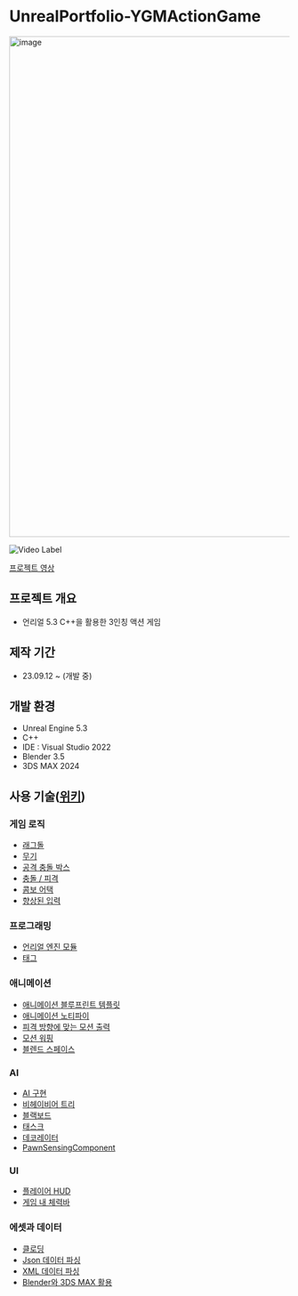 # UnrealPortfolio-YGMActionGame

<img width="900" alt="image" src="https://github.com/huzi2/UnrealPortfolio-YGMActionGame/assets/31639085/ab44b0a7-cc73-4d0f-9c8c-d25691daf78a">

![Video Label](http://img.youtube.com/vi/9AO-G4ecnsI/0.jpg)

[프로젝트 영상](https://youtu.be/9AO-G4ecnsI)

## 프로젝트 개요

- 언리얼 5.3 C++을 활용한 3인칭 액션 게임

## 제작 기간

- 23.09.12 ~ (개발 중)

## 개발 환경

- Unreal Engine 5.3
- C++
- IDE : Visual Studio 2022
- Blender 3.5
- 3DS MAX 2024

## 사용 기술([위키](https://github.com/huzi2/UnrealPortfolio-YGMActionGame/wiki))

### 게임 로직
- [래그돌](https://github.com/huzi2/UnrealPortfolio-YGMActionGame/wiki/%EA%B2%8C%EC%9E%84-%EB%A1%9C%EC%A7%81#%EB%9E%98%EA%B7%B8%EB%8F%8C)
- [무기](https://github.com/huzi2/UnrealPortfolio-YGMActionGame/wiki/%EA%B2%8C%EC%9E%84-%EB%A1%9C%EC%A7%81#%EB%AC%B4%EA%B8%B0)
- [공격 충돌 박스](https://github.com/huzi2/UnrealPortfolio-YGMActionGame/wiki/%EA%B2%8C%EC%9E%84-%EB%A1%9C%EC%A7%81#%EA%B3%B5%EA%B2%A9-%EC%B6%A9%EB%8F%8C-%EB%B0%95%EC%8A%A4)
- [충돌 / 피격](https://github.com/huzi2/UnrealPortfolio-YGMActionGame/wiki/%EA%B2%8C%EC%9E%84-%EB%A1%9C%EC%A7%81#%EC%B6%A9%EB%8F%8C--%ED%94%BC%EA%B2%A9)
- [콤보 어택](https://github.com/huzi2/UnrealPortfolio-YGMActionGame/wiki/%EA%B2%8C%EC%9E%84-%EB%A1%9C%EC%A7%81#%EC%BD%A4%EB%B3%B4-%EC%96%B4%ED%83%9D)
- [향상된 입력](https://github.com/huzi2/UnrealPortfolio-YGMActionGame/wiki/%EA%B2%8C%EC%9E%84-%EB%A1%9C%EC%A7%81#%ED%96%A5%EC%83%81%EB%90%9C-%EC%9E%85%EB%A0%A5)

### 프로그래밍
- [언리얼 엔진 모듈](https://github.com/huzi2/UnrealPortfolio-YGMActionGame/wiki/%ED%94%84%EB%A1%9C%EA%B7%B8%EB%9E%98%EB%B0%8D#%EC%96%B8%EB%A6%AC%EC%96%BC-%EC%97%94%EC%A7%84-%EB%AA%A8%EB%93%88)
- [태그](https://github.com/huzi2/UnrealPortfolio-YGMActionGame/wiki/%ED%94%84%EB%A1%9C%EA%B7%B8%EB%9E%98%EB%B0%8D#%ED%83%9C%EA%B7%B8)

### 애니메이션
- [애니메이션 블루프린트 템플릿](https://github.com/huzi2/UnrealPortfolio-YGMActionGame/wiki/%EC%95%A0%EB%8B%88%EB%A9%94%EC%9D%B4%EC%85%98#%EC%95%A0%EB%8B%88%EB%A9%94%EC%9D%B4%EC%85%98-%EB%B8%94%EB%A3%A8%ED%94%84%EB%A6%B0%ED%8A%B8-%ED%85%9C%ED%94%8C%EB%A6%BF)
- [애니메이션 노티파이](https://github.com/huzi2/UnrealPortfolio-YGMActionGame/wiki/%EC%95%A0%EB%8B%88%EB%A9%94%EC%9D%B4%EC%85%98#%EC%95%A0%EB%8B%88%EB%A9%94%EC%9D%B4%EC%85%98-%EB%85%B8%ED%8B%B0%ED%8C%8C%EC%9D%B4)
- [피격 방향에 맞는 모션 출력](https://github.com/huzi2/UnrealPortfolio-YGMActionGame/wiki/%EC%95%A0%EB%8B%88%EB%A9%94%EC%9D%B4%EC%85%98#%ED%94%BC%EA%B2%A9-%EB%B0%A9%ED%96%A5%EC%97%90-%EB%A7%9E%EB%8A%94-%EB%AA%A8%EC%85%98-%EC%B6%9C%EB%A0%A5)
- [모션 워핑](https://github.com/huzi2/UnrealPortfolio-YGMActionGame/wiki/%EC%95%A0%EB%8B%88%EB%A9%94%EC%9D%B4%EC%85%98#%EB%AA%A8%EC%85%98-%EC%9B%8C%ED%95%91)
- [블렌드 스페이스](https://github.com/huzi2/UnrealPortfolio-YGMActionGame/wiki/%EC%95%A0%EB%8B%88%EB%A9%94%EC%9D%B4%EC%85%98#%EB%B8%94%EB%A0%8C%EB%93%9C-%EC%8A%A4%ED%8E%98%EC%9D%B4%EC%8A%A4)

### AI
- [AI 구현](https://github.com/huzi2/UnrealPortfolio-YGMActionGame/wiki/AI#AI-%EA%B5%AC%ED%98%84)
- [비헤이비어 트리](https://github.com/huzi2/UnrealPortfolio-YGMActionGame/wiki/AI#%EB%B9%84%ED%97%A4%EC%9D%B4%EB%B9%84%EC%96%B4-%ED%8A%B8%EB%A6%AC)
- [블랙보드](https://github.com/huzi2/UnrealPortfolio-YGMActionGame/wiki/AI#%EB%B8%94%EB%9E%99%EB%B3%B4%EB%93%9C)
- [태스크](https://github.com/huzi2/UnrealPortfolio-YGMActionGame/wiki/AI#%ED%83%9C%EC%8A%A4%ED%81%AC)
- [데코레이터](https://github.com/huzi2/UnrealPortfolio-YGMActionGame/wiki/AI#%EB%8D%B0%EC%BD%94%EB%A0%88%EC%9D%B4%ED%84%B0)
- [PawnSensingComponent](https://github.com/huzi2/UnrealPortfolio-YGMActionGame/wiki/AI#PawnSensingComponent)

### UI
- [플레이어 HUD](https://github.com/huzi2/UnrealPortfolio-YGMActionGame/wiki/UI#%ED%94%8C%EB%A0%88%EC%9D%B4%EC%96%B4-HUD)
- [게임 내 체력바](https://github.com/huzi2/UnrealPortfolio-YGMActionGame/wiki/UI#%EA%B2%8C%EC%9E%84-%EB%82%B4-%EC%B2%B4%EB%A0%A5%EB%B0%94)

### 에셋과 데이터
- [클로딩](https://github.com/huzi2/UnrealPortfolio-YGMActionGame/wiki/%EC%97%90%EC%85%8B%EA%B3%BC-%EB%8D%B0%EC%9D%B4%ED%84%B0#%ED%81%B4%EB%A1%9C%EB%94%A9)
- [Json 데이터 파싱](https://github.com/huzi2/UnrealPortfolio-YGMActionGame/wiki/%EC%97%90%EC%85%8B%EA%B3%BC-%EB%8D%B0%EC%9D%B4%ED%84%B0#Json-%EB%8D%B0%EC%9D%B4%ED%84%B0-%ED%8C%8C%EC%8B%B1)
- [XML 데이터 파싱](https://github.com/huzi2/UnrealPortfolio-YGMActionGame/wiki/%EC%97%90%EC%85%8B%EA%B3%BC-%EB%8D%B0%EC%9D%B4%ED%84%B0#XML-%EB%8D%B0%EC%9D%B4%ED%84%B0-%ED%8C%8C%EC%8B%B1)
- [Blender와 3DS MAX 활용](https://github.com/huzi2/UnrealPortfolio-YGMActionGame/wiki/%EC%97%90%EC%85%8B%EA%B3%BC-%EB%8D%B0%EC%9D%B4%ED%84%B0#Blender%EC%99%80-3DS-MAX-%ED%99%9C%EC%9A%A9)
